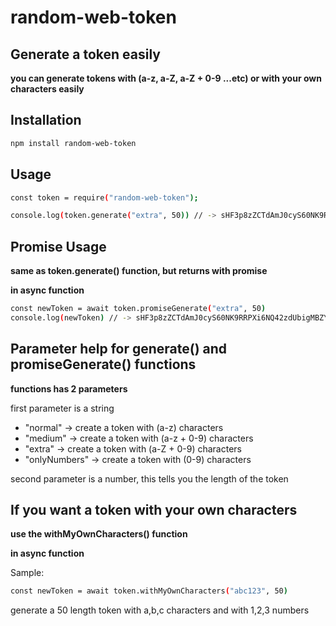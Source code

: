 # random-web-token

## Generate a token easily
**you can generate tokens with (a-z, a-Z, a-Z + 0-9 ...etc) or with your own characters easily**


## Installation

```sh
npm install random-web-token
```

## Usage

```sh
const token = require("random-web-token");

console.log(token.generate("extra", 50)) // -> sHF3p8zZCTdAmJ0cyS60NK9RRPXi6NQ42zdUbigMBZYZY0504H
```

## Promise Usage  

**same as token.generate() function, but returns with promise**

**in async function**

```sh
const newToken = await token.promiseGenerate("extra", 50)
console.log(newToken) // -> sHF3p8zZCTdAmJ0cyS60NK9RRPXi6NQ42zdUbigMBZYZY0504H
```

## Parameter help for generate() and promiseGenerate() functions

**functions has 2 parameters**

first parameter is a string
  - "normal"  -> create a token with (a-z) characters
  - "medium"  -> create a token with (a-z + 0-9) characters
  - "extra"   -> create a token with (a-Z + 0-9) characters
  - "onlyNumbers"   -> create a token with (0-9) characters

second parameter is a number, this tells you the length of the token

## If you want a token with your own characters

**use the withMyOwnCharacters() function**

**in async function**

Sample: 

```sh
const newToken = await token.withMyOwnCharacters("abc123", 50)
```

generate a 50 length token with a,b,c characters and with 1,2,3 numbers
